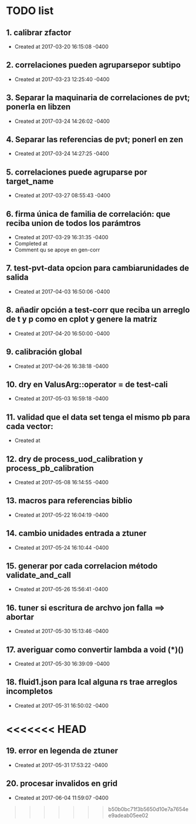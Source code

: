 # TODO list
## 1. calibrar zfactor
- Created at   2017-03-20 16:15:08 -0400

## 2. correlaciones pueden agruparsepor subtipo
- Created at   2017-03-23 12:25:40 -0400

## 3. Separar la maquinaria de correlaciones de pvt; ponerla en libzen
- Created at   2017-03-24 14:26:02 -0400

## 4. Separar las referencias de pvt; ponerl en zen
- Created at   2017-03-24 14:27:25 -0400

## 5. correlaciones puede agruparse por target_name
- Created at   2017-03-27 08:55:43 -0400

## 6. firma única de familia de correlación: que reciba union de todos los parámtros
- Created at   2017-03-29 16:31:35 -0400
- Completed at 
- Comment      qu se apoye en gen-corr

## 7. test-pvt-data opcion para cambiarunidades de salida
- Created at   2017-04-03 16:50:06 -0400

## 8. añadir opción a test-corr que reciba un arreglo de t y p como en cplot y genere la matriz
- Created at   2017-04-20 16:50:00 -0400

## 9. calibración global
- Created at   2017-04-26 16:38:18 -0400

## 10. dry en ValusArg::operator = de test-cali
- Created at   2017-05-03 16:59:18 -0400

## 11. validad que el data set tenga el mismo pb para cada vector: 
- Created at   

## 12. dry de process_uod_calibration y process_pb_calibration
- Created at   2017-05-08 16:14:55 -0400

## 13. macros para referencias biblio
- Created at   2017-05-22 16:04:19 -0400

## 14. cambio unidades entrada a ztuner
- Created at   2017-05-24 16:10:44 -0400

## 15. generar por cada correlacion método validate_and_call
- Created at   2017-05-26 15:56:41 -0400

## 16. tuner si escritura de archvo jon falla ==> abortar
- Created at   2017-05-30 15:13:46 -0400

## 17. averiguar como convertir lambda a void (*)()
- Created at   2017-05-30 16:39:09 -0400

## 18. fluid1.json para lcal alguna rs trae arreglos incompletos
- Created at   2017-05-31 16:50:02 -0400

<<<<<<< HEAD
=======
## 19. error en legenda de ztuner
- Created at   2017-05-31 17:53:22 -0400

## 20. procesar invalidos en grid
- Created at   2017-06-04 11:59:07 -0400

>>>>>>> b50b0bc71f3b5650d10e7a7654ee9adeab05ee02
